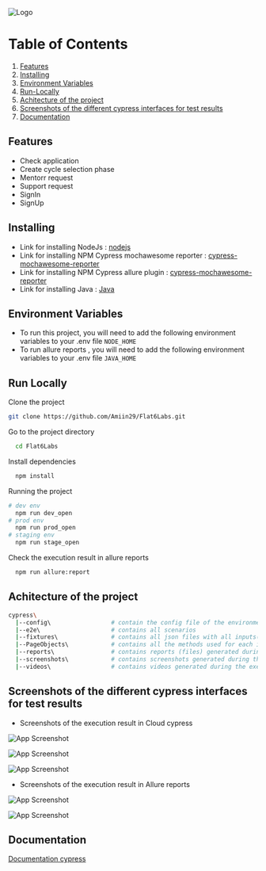 ![Logo](https://dev.f6l-new.mobelite.fr/assets/images/logo/logo-black.svg)

# Table of Contents
1. [Features](#Features)
2. [Installing](#Installing)
3. [Environment Variables](#Environment-Variables)
4. [Run-Locally](#Run-Locally)
5. [Achitecture of the project](#Achitecture-of-the-project)
6. [Screenshots of the different cypress interfaces for test results](#Screenshots-of-the-different-cypress-interfaces-for-test-results) 
7. [Documentation](#Documentation)


## Features

- Check application  
- Create cycle selection phase
- Mentorr request
- Support request
- SignIn
- SignUp


## Installing
- Link for installing NodeJs : [nodejs](https://nodejs.org/en/)
- Link for installing NPM Cypress mochawesome reporter  : [cypress-mochawesome-reporter](https://www.npmjs.com/package/cypress-mochawesome-reporter)
- Link for installing NPM Cypress allure plugin  : [cypress-mochawesome-reporter](https://www.npmjs.com/package/@shelex/cypress-allure-plugin)
- Link for installing Java : [Java](https://www.oracle.com/java/technologies/downloads/)

## Environment Variables

- To run this project, you will need to add the following environment variables to your .env file `NODE_HOME` 
- To run allure reports , you will need to add the following environment variables to your .env file `JAVA_HOME` 

## Run Locally
Clone the project
```bash
git clone https://github.com/Amiin29/Flat6Labs.git
  ```

Go to the project directory
```bash
  cd Flat6Labs
```
Install dependencies
```bash
  npm install
```
Running the project
```bash
# dev env
  npm run dev_open
# prod env
  npm run prod_open
# staging env
  npm run stage_open
```
Check the execution result in allure reports
```bash
  npm run allure:report
```

## Achitecture of the project 
```bash
cypress\
  |--config\                 # contain the config file of the environment (Dev/Prod/stage)
  |--e2e\                    # contains all scenarios
  |--fixtures\               # contains all json files with all inputs(data) and all locators
  |--PageObjects\            # contains all the methods used for each interface of scenario
  |--reports\                # contains reports (files) generated during the execution of the tests
  |--screenshots\            # contains screenshots generated during the execution of the tests
  |--videos\                 # contains videos generated during the execution about every scenario
```

## Screenshots of the different cypress interfaces for test results
- Screenshots of the execution result in Cloud cypress

![App Screenshot](https://user-images.githubusercontent.com/67683686/208398421-6a6cdbb5-1685-4e64-affb-aeb9df0fffbe.png)

![App Screenshot](https://user-images.githubusercontent.com/67683686/208398850-4edee7b1-fe21-4c1e-849d-8d5da5114adb.png)

![App Screenshot](https://user-images.githubusercontent.com/67683686/208399069-edfeb40d-256a-44ce-9f45-17368a24108c.png)

- Screenshots of the execution result in Allure reports

![App Screenshot](https://user-images.githubusercontent.com/67683686/210776927-2c2c8a8f-2b4b-4600-82fa-76f53a14bafa.png)

![App Screenshot](https://user-images.githubusercontent.com/67683686/210777857-a37434ba-d951-4b63-8736-426d67df17d6.png)

## Documentation

[Documentation cypress](https://docs.cypress.io/guides/overview/why-cypress#What-you-ll-learn)

